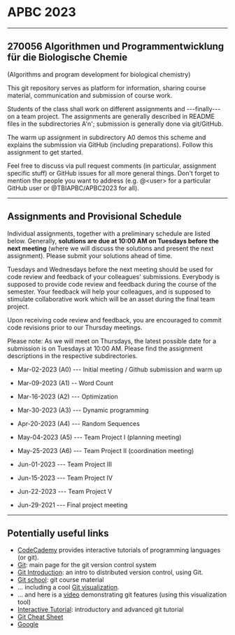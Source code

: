 # APBC 2023
---------------------------------------------------------------------
270056 Algorithmen und Programmentwicklung für die Biologische Chemie
---------------------------------------------------------------------
(Algorithms and program development for biological chemistry)

This git repository serves as platform for information, sharing course material, communication and submission of course work.

Students of the class shall work on different assignments and ---finally--- on a team project. The assignments are generally described in README files in the subdirectories A'n'; submission is generally done via git/GitHub.

The warm up assignment in subdirectory A0 demos this scheme and explains the submission via GitHub (including preparations). Follow this assignment to get started.

Feel free to discuss via pull request comments (in particular, assignment specific stuff) or GitHub issues for all more general things. Don't forget to mention the people you want to address (e.g. @\<user\> for a particular GitHub user or @TBIAPBC/APBC2023 for all).

------------------------
Assignments and Provisional Schedule
------------------------

Individual assignments, together with a preliminary schedule are listed below. Generally, __solutions are due at 10:00 AM on Tuesdays before the next meeting__ (where we will discuss the solutions and present the next assignment). Please submit your solutions ahead of time.

Tuesdays and Wednesdays before the next meeting should be used for code review and feedback of your colleagues' submissions. Everybody is supposed to provide code review and feedback during the course of the semester. Your feedback will help your colleagues, and is supposed to stimulate collaborative work which will be an asset during the final team project.

Upon receiving code review and feedback, you are encouraged to commit code revisions prior to our Thursday meetings.

Please note: As we will meet on Thursdays, the latest possible date for a submission is on Tuesdays at 10:00 AM. Please find the assignment descriptions in the respective subdirectories.


* Mar-02-2023 (A0) --- Initial meeting / Github submission and warm up 

* Mar-09-2023 (A1) -- Word Count

* Mar-16-2023 (A2) --- Optimization

* Mar-30-2023 (A3) --- Dynamic programming

* Apr-20-2023 (A4) --- Random Sequences

* May-04-2023 (A5) --- Team Project I (planning meeting)

* May-25-2023 (A6) --- Team Project II (coordination meeting)

* Jun-01-2023 --- Team Project III

* Jun-15-2023 --- Team Project IV  

* Jun-22-2023 --- Team Project V

* Jun-29-2021 --- Final project meeting


------------------------
Potentially useful links
------------------------

* [CodeCademy](https://www.codecademy.com) provides interactive tutorials of programming languages (or git).
* [Git](https://git-scm.com): main page for the git version control system
* [Git Introduction](https://imada.sdu.dk/~jlandersen/_static/git.pdf): an intro to distributed version control, using Git.
* [Git school](https://github.com/git-school): git course material
* ... including a cool [Git visualization](http://git-school.github.io/visualizing-git/).
* ... and here is a [video](https://vimeo.com/314971616/ed90cde6ec) demonstrating git features (using this visualization tool)
* [Interactive Tutorial](https://learngitbranching.js.org/): introductory and advanced git tutorial
* [Git Cheat Sheet](https://education.github.com/git-cheat-sheet-education.pdf)
* [Google](https://www.google.at)
